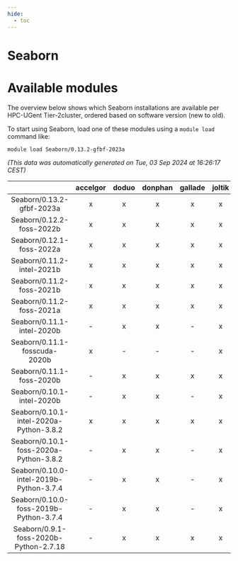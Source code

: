 ```yaml
---
hide:
  - toc
---
```


Seaborn
=======

# Available modules


The overview below shows which Seaborn installations are available per HPC-UGent Tier-2cluster, ordered based on software version (new to old).

To start using Seaborn, load one of these modules using a `module load` command like:

```shell
module load Seaborn/0.13.2-gfbf-2023a
```

*(This data was automatically generated on Tue, 03 Sep 2024 at 16:26:17 CEST)*  

| |accelgor|doduo|donphan|gallade|joltik|shinx|skitty|
| :---: | :---: | :---: | :---: | :---: | :---: | :---: | :---: |
|Seaborn/0.13.2-gfbf-2023a|x|x|x|x|x|x|x|
|Seaborn/0.12.2-foss-2022b|x|x|x|x|x|-|x|
|Seaborn/0.12.1-foss-2022a|x|x|x|x|x|-|x|
|Seaborn/0.11.2-intel-2021b|x|x|x|x|x|-|x|
|Seaborn/0.11.2-foss-2021b|x|x|x|x|x|-|x|
|Seaborn/0.11.2-foss-2021a|x|x|x|x|x|-|x|
|Seaborn/0.11.1-intel-2020b|-|x|x|-|x|-|x|
|Seaborn/0.11.1-fosscuda-2020b|x|-|-|-|x|-|-|
|Seaborn/0.11.1-foss-2020b|-|x|x|x|x|-|x|
|Seaborn/0.10.1-intel-2020b|-|x|x|-|x|-|x|
|Seaborn/0.10.1-intel-2020a-Python-3.8.2|x|x|x|x|x|-|x|
|Seaborn/0.10.1-foss-2020a-Python-3.8.2|-|x|x|-|x|-|x|
|Seaborn/0.10.0-intel-2019b-Python-3.7.4|-|x|x|-|x|-|x|
|Seaborn/0.10.0-foss-2019b-Python-3.7.4|-|x|x|-|x|-|x|
|Seaborn/0.9.1-foss-2020b-Python-2.7.18|-|x|x|x|x|-|x|
